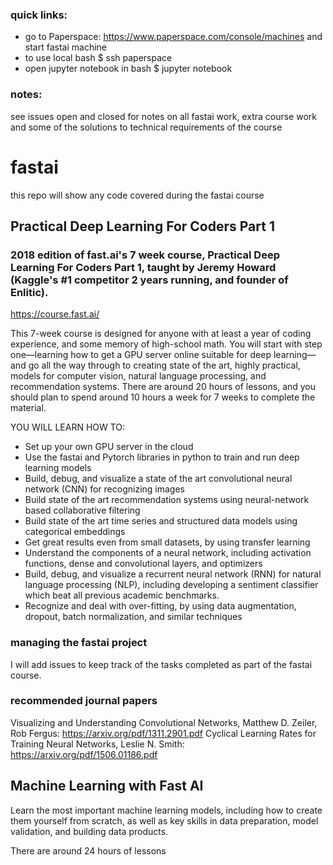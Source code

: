 ### quick links:
- go to Paperspace: https://www.paperspace.com/console/machines and start fastai machine 
- to use local bash $ ssh paperspace 
- open jupyter notebook in bash $ jupyter notebook

### notes:
see issues open and closed for notes on all fastai work, extra course work and some of the solutions to technical requirements of the course

# fastai
this repo will show any code covered during the fastai course

## Practical Deep Learning For Coders Part 1
### 2018 edition of fast.ai's 7 week course, Practical Deep Learning For Coders Part 1, taught by Jeremy Howard (Kaggle's #1 competitor 2 years running, and founder of Enlitic).
 
https://course.fast.ai/
 
This 7-week course is designed for anyone with at least a year of coding experience, and some memory of high-school math. You will start with step one—learning how to get a GPU server online suitable for deep learning—and go all the way through to creating state of the art, highly practical, models for computer vision, natural language processing, and recommendation systems. There are around 20 hours of lessons, and you should plan to spend around 10 hours a week for 7 weeks to complete the material.
 
YOU WILL LEARN HOW TO:<br>
- Set up your own GPU server in the cloud
- Use the fastai and Pytorch libraries in python to train and run deep learning models
- Build, debug, and visualize a state of the art convolutional neural network (CNN) for recognizing images
- Build state of the art recommendation systems using neural-network based collaborative filtering
- Build state of the art time series and structured data models using categorical embeddings
- Get great results even from small datasets, by using transfer learning
- Understand the components of a neural network, including activation functions, dense and convolutional layers, and optimizers
- Build, debug, and visualize a recurrent neural network (RNN) for natural language processing (NLP), including developing a sentiment classifier which beat all previous academic benchmarks.
- Recognize and deal with over-fitting, by using data augmentation, dropout, batch normalization, and similar techniques

### managing the fastai project
I will add issues to keep track of the tasks completed as part of the fastai course.

### recommended journal papers
Visualizing and Understanding Convolutional Networks, Matthew D. Zeiler, Rob Fergus: https://arxiv.org/pdf/1311.2901.pdf
Cyclical Learning Rates for Training Neural Networks, Leslie N. Smith: https://arxiv.org/pdf/1506.01186.pdf

## Machine Learning with Fast AI 
Learn the most important machine learning models, including how to create them yourself from scratch, as well as key skills in data preparation, model validation, and building data products.

There are around 24 hours of lessons
